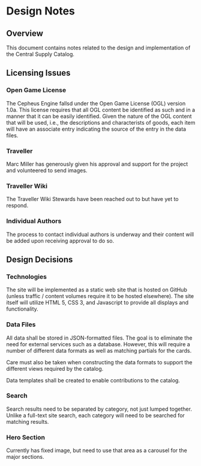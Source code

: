 # Design Notes

## Overview

This document contains notes related to the design and implementation of the Central Supply Catalog.

## Licensing Issues

### Open Game License

The Cepheus Engine fallsd under the Open Game License (OGL) version 1.0a. This license requires that all OGL content be identified as such and in a manner that it can be easily identified. Given the nature of the OGL content that will be used, i.e., the descriptions and characterists of goods, each item will have an associate entry indicating the source of the entry in the data files.

### Traveller

Marc Miller has generously given his approval and support for the project and volunteered to send images.

### Traveller Wiki

The Traveller Wiki Stewards have been reached out to but have yet to respond.

### Individual Authors

The process to contact individual authors is underway and their content will be added upon receiving approval to do so.

## Design Decisions

### Technologies

The site will be implemented as a static web site that is hosted on GitHub (unless traffic / content volumes require it to be hosted elsewhere). The site itself will utilize HTML 5, CSS 3, and Javascript to provide all displays and functionality.

### Data Files

All data shall be stored in JSON-formatted files. The goal is to eliminate the need for external services such as a database. However, this will require a number of different data formats as well as matching partials for the cards.

Care must also be taken when constructing the data formats to support the different views required by the catalog.

Data templates shall be created to enable contributions to the catalog.

### Search

Search results need to be separated by category, not just lumped together. Unlike a full-text site search, each category will need to be searched for matching results.

### Hero Section

Currently has fixed image, but need to use that area as a carousel for the major sections.

